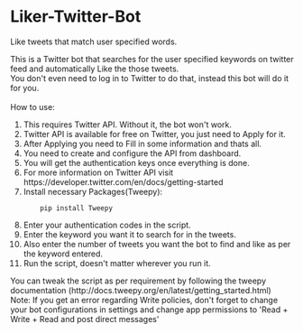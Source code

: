 # Liker-Twitter-Bot
Like tweets that match user specified words.

This is a Twitter bot that searches for the user specified keywords on twitter feed and automatically Like the those tweets.<br>
You don't even need to log in to Twitter to do that, instead this bot will do it for you.<br>
<br>
How to use:<br>
<ol>
<li>This requires Twitter API. Without it, the bot won't work.</li>
<li>Twitter API is available for free on Twitter, you just need to Apply for it.</li>
<li>After Applying you need to Fill in some information and thats all.</li>
<li>You need to create and configure the API from dashboard.</li>
<li>You will get the authentication keys once everything is done.</li>
<li>For more information on Twitter API visit https://developer.twitter.com/en/docs/getting-started</li>
<li>Install necessary Packages(Tweepy):

		pip install Tweepy
</li>
<li>Enter your authentication codes in the script.</li>
<li>Enter the keyword you want it to search for in the tweets.</li>
<li>Also enter the number of tweets you want the bot to find and like as per the keyword entered.</li>
<li>Run the script, doesn't matter wherever you run it.</li>
</ol>
You can tweak the script as per requirement by following the tweepy documentation (http://docs.tweepy.org/en/latest/getting_started.html)<br>
Note: If you get an error regarding Write policies, don't forget to change your bot configurations in settings and change app permissions to 'Read + Write + Read and post direct messages'<br>